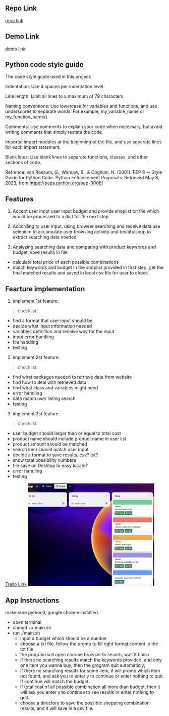 ## Repo Link
[repo link](https://github.com/elle-n-lu/terminalApp_shopWithBudget)

## Demo Link
[demo link]()

## Python code style guide
The code style guide used in this project:

Indentation: Use 4 spaces per indentation level.

Line length: Limit all lines to a maximum of 79 characters.

Naming conventions: Use lowercase for variables and functions, and use underscores to separate words. For example, my_variable_name or my_function_name().

Comments: Use comments to explain your code when necessary, but avoid writing comments that simply restate the code.

Imports: Import modules at the beginning of the file, and use separate lines for each import statement.

Blank lines: Use blank lines to separate functions, classes, and other sections of code.

Refrence: van Rossum, G., Warsaw, B., & Coghlan, N. (2001). PEP 8 -- Style Guide for Python Code. Python Enhancement Proposals. Retrieved May 8, 2023, from https://peps.python.org/pep-0008/

## Features
1. Accept user input
user input budget and provide shoplist txt file which would be processed to a dict for the next step

2. According to user input, using browser searching and receive data
use selenium to accumulate user browsing activity and beutifulsoup to extract searching data needed

3. Analyzing searching data and comparing with product keywords and budget, save results in file
* calculate total price of each possible combinations
* match keywords and budget in the shoplist provided in first step, get the final matched results and saved in local csv file for user to check

## Fearture implementation
1. implement 1st feature:

>checklist:
* find a format that user input should be
* decide what input information needed
* variables definition and receive way for the input
* input error handling
* file handling
* testing

2. implement 2st feature:

>checklist:
* find what packages needed to retrieve data from website
* find how to deal with retrieved data
* find what class and variables might need
* error handling
* data match user listing search
* testing

3. implement 3st feature:

>checklist:
* user budget should larger than or equal to total cost
* product name should include product name in user list
* product amount should be matched
* search item should match user input
* decide a format to save results, csv? txt?
* show total possibility numbers
* file save on Desktop to easy locate?
* error handling
* testing

[Trello Link](https://trello.com/b/7nLAXghH/app)
<img src= './docs/trello-screenshot.png' width='400px'>
## App Instructions
make sure python3, google chrome installed.
* open terminal
* chmod +x main.sh
* run ./main.sh
    * input a budget which should be a number
    * choose a txt file, follow the promp to fill right format content in the txt file 
    * the program will open chrome browser to search, wait it finish
    * if there no searching results match the keywords provided, and only one item you wanna buy, then the grogram quit automaticly;
    * if there no searching results for some item, it will promp which item not found, and ask you to enter y to continue or enter nothing to quit. If continue will match the budget.
    * if total cost of all possible combination all more than budget, then it will ask you enter y to continue to see resutls or enter nothing to quit.
    * choose a directory to save the possible shopping combination results, and it will save in a csv file.





